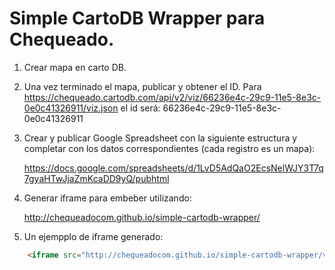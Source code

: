 # Simple CartoDB Wrapper para Chequeado.

1. Crear mapa en carto DB.

2. Una vez terminado el mapa, publicar y obtener el ID. Para https://chequeado.cartodb.com/api/v2/viz/66236e4c-29c9-11e5-8e3c-0e0c41326911/viz.json el id será: 66236e4c-29c9-11e5-8e3c-0e0c41326911

3. Crear y publicar Google Spreadsheet con la siguiente estructura y completar con los datos correspondientes (cada registro es un mapa):

	https://docs.google.com/spreadsheets/d/1LvD5AdQaO2EcsNelWJY3T7q7gyaHTwJjaZmKcaDD9yQ/pubhtml

4. Generar iframe para embeber utilizando:

	http://chequeadocom.github.io/simple-cartodb-wrapper/

5. Un ejempplo de iframe generado:

```html
	<iframe src="http://chequeadocom.github.io/simple-cartodb-wrapper/viz.html?key=1LvD5AdQaO2EcsNelWJY3T7q7gyaHTwJjaZmKcaDD9yQ&ID=1" frameborder="0" height="500" width="100%"></iframe>
```


